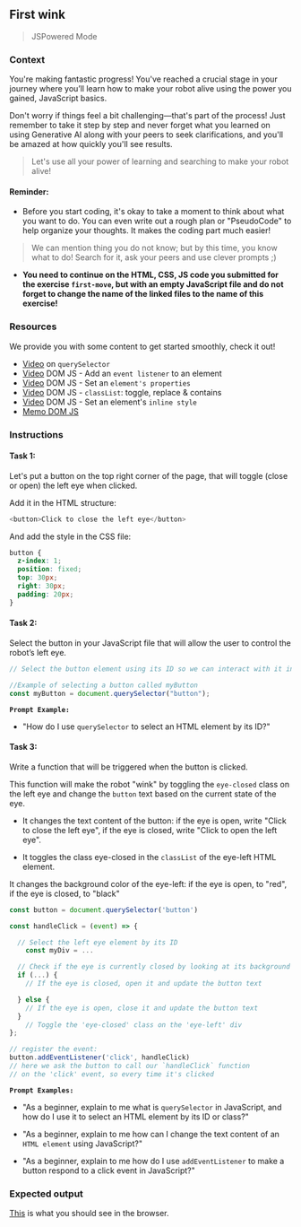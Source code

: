 ## First wink

> JSPowered Mode

### Context

You're making fantastic progress! You've reached a crucial stage in your journey where you’ll learn how to make your robot alive using the power you gained, JavaScript basics.

Don't worry if things feel a bit challenging—that's part of the process! Just remember to take it step by step and never forget what you learned on using Generative AI along with your peers to seek clarifications, and you'll be amazed at how quickly you'll see results.

> Let's use all your power of learning and searching to make your robot alive!

#### Reminder:

- Before you start coding, it's okay to take a moment to think about what you want to do. You can even write out a rough plan or "PseudoCode" to help organize your thoughts. It makes the coding part much easier!

> We can mention thing you do not know; but by this time, you know what to do! Search for it, ask your peers and use clever prompts ;)

- **You need to continue on the HTML, CSS, JS code you submitted for the exercise `first-move`, but with an empty JavaScript file and do not forget to change the name of the linked files to the name of this exercise!**

### Resources

We provide you with some content to get started smoothly, check it out!

- [Video](https://www.youtube.com/watch?v=m34qd7aGMBo&list=PLHyAJ_GrRtf979iZZ1N3qYMfsPj9PCCrF&index=13) on `querySelector`
- [Video](https://www.youtube.com/watch?v=ydRv338Fl8Y) DOM JS - Add an `event listener` to an element
- [Video](https://www.youtube.com/watch?v=4O6zSVR0ufw&list=PLHyAJ_GrRtf979iZZ1N3qYMfsPj9PCCrF&index=15) DOM JS - Set an `element's properties`
- [Video](https://www.youtube.com/watch?v=amEBcoTYw0s&list=PLHyAJ_GrRtf979iZZ1N3qYMfsPj9PCCrF&index=21) DOM JS - `classList`: toggle, replace & contains
- [Video](https://www.youtube.com/watch?v=pxlYKvju1z8&list=PLHyAJ_GrRtf979iZZ1N3qYMfsPj9PCCrF&index=16) DOM JS - Set an element's `inline style`
- [Memo DOM JS](https://github.com/nan-academy/js-training/blob/gh-pages/examples/dom.js)

### Instructions

#### Task 1:

Let's put a button on the top right corner of the page, that will toggle (close or open) the left eye when clicked.

Add it in the HTML structure:

```js
<button>Click to close the left eye</button>
```

And add the style in the CSS file:

```css
button {
  z-index: 1;
  position: fixed;
  top: 30px;
  right: 30px;
  padding: 20px;
}
```

#### Task 2:

Select the button in your JavaScript file that will allow the user to control the robot’s left eye.

```js
// Select the button element using its ID so we can interact with it in our JavaScript

//Example of selecting a button called myButton
const myButton = document.querySelector("button");
```

**`Prompt Example:`**

- "How do I use `querySelector` to select an HTML element by its ID?"

#### Task 3:

Write a function that will be triggered when the button is clicked.

This function will make the robot "wink" by toggling the `eye-closed` class on the left eye and change the `button` text based on the current state of the eye.

- It changes the text content of the button: if the eye is open, write "Click to close the left eye", if the eye is closed, write "Click to open the left eye".

- It toggles the class eye-closed in the `classList` of the eye-left HTML element.

It changes the background color of the eye-left: if the eye is open, to "red", if the eye is closed, to "black"

```js
const button = document.querySelector('button')

const handleClick = (event) => {

  // Select the left eye element by its ID
    const myDiv = ...

  // Check if the eye is currently closed by looking at its background color
  if (...) {
    // If the eye is closed, open it and update the button text

  } else {
    // If the eye is open, close it and update the button text
  }
    // Toggle the 'eye-closed' class on the 'eye-left' div
};

// register the event:
button.addEventListener('click', handleClick)
// here we ask the button to call our `handleClick` function
// on the 'click' event, so every time it's clicked
```

**`Prompt Examples:`**

- "As a beginner, explain to me what is `querySelector` in JavaScript, and how do I use it to select an HTML element by its ID or class?"

- "As a beginner, explain to me how can I change the text content of an `HTML element` using JavaScript?"

- "As a beginner, explain to me how do I use `addEventListener` to make a button respond to a click event in JavaScript?"

### Expected output

[This](https://www.youtube.com/watch?v=Wkar5SmswDo) is what you should see in the browser.
